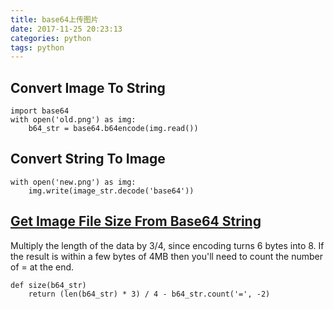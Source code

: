```yaml
---
title: base64上传图片
date: 2017-11-25 20:23:13
categories: python
tags: python
---
```

## Convert Image To String
```
import base64
with open('old.png') as img:
    b64_str = base64.b64encode(img.read())
```

## Convert String To Image
```
with open('new.png') as img:
    img.write(image_str.decode('base64'))
```

## [Get Image File Size From Base64 String](https://stackoverflow.com/questions/11761889/get-image-file-size-from-base64-string)
Multiply the length of the data by 3/4, since encoding turns 6 bytes into 8.
If the result is within a few bytes of 4MB then you'll need to count the number of = at the end.
```
def size(b64_str)
    return (len(b64_str) * 3) / 4 - b64_str.count('=', -2)
```



